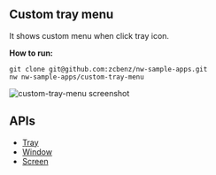 ## Custom tray menu

It shows custom menu when click tray icon.

**How to run:**

```
git clone git@github.com:zcbenz/nw-sample-apps.git
nw nw-sample-apps/custom-tray-menu
```

![custom-tray-menu screenshot](https://cloud.githubusercontent.com/assets/26019/7777492/b46bd738-00ed-11e5-8e9b-45d981cc4b0c.png)


## APIs

* [Tray](https://github.com/nwjs/nw.js/wiki/Tray)
* [Window](https://github.com/nwjs/nw.js/wiki/Window)
* [Screen](https://github.com/nwjs/nw.js/wiki/Screen)

